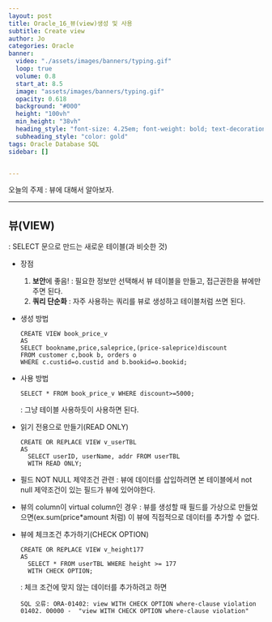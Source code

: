 ```yaml
---
layout: post
title: Oracle_16_뷰(view)생성 및 사용
subtitle: Create view
author: Jo
categories: Oracle
banner:
  video: "./assets/images/banners/typing.gif"
  loop: true
  volume: 0.8
  start_at: 8.5
  image: "assets/images/banners/typing.gif"
  opacity: 0.618
  background: "#000"
  height: "100vh"
  min_height: "38vh"
  heading_style: "font-size: 4.25em; font-weight: bold; text-decoration: underline"
  subheading_style: "color: gold"
tags: Oracle Database SQL
sidebar: []


---
```


오늘의 주제 : 뷰에 대해서 알아보자. <br>
 * * *


## 뷰(VIEW)
: SELECT 문으로 만드는 새로운 테이블(과 비슷한 것)
- 장점
  1. <b>보안</b>에 좋음! : 필요한 정보만 선택해서 뷰 테이블을 만들고, 접근권한을 뷰에만 주면 된다.
  2. <b>쿼리 단순화</b> : 자주 사용하는 쿼리를 뷰로 생성하고 테이블처럼 쓰면 된다.
- 생성 방법
  ```oracle
  CREATE VIEW book_price_v
  AS
  SELECT bookname,price,saleprice,(price-saleprice)discount
  FROM customer c,book b, orders o
  WHERE c.custid=o.custid and b.bookid=o.bookid;
  ```
- 사용 방법
  ```oracle
  SELECT * FROM book_price_v WHERE discount>=5000;
  ```
  : 그냥 테이블 사용하듯이 사용하면 된다.

- 읽기 전용으로 만들기(READ ONLY)
  ```oracle
  CREATE OR REPLACE VIEW v_userTBL
  AS
	SELECT userID, userName, addr FROM userTBL
	WITH READ ONLY;
  ```

- 필드 NOT NULL 제약조건 관련
  : 뷰에 데이터를 삽입하려면 본 테이블에서 not null 제약조건이 있는 필드가 뷰에 있어야한다.

- 뷰의 column이 virtual column인 경우
  : 뷰를 생성할 때 필드를 가상으로 만들었으면(ex.sum(price*amount 처럼) 이 뷰에 직접적으로 데이터를 추가할 수 없다.

- 뷰에 체크조건 추가하기(CHECK OPTION)
  ```oracle
  CREATE OR REPLACE VIEW v_height177
  AS
	SELECT * FROM userTBL WHERE height >= 177
    WITH CHECK OPTION;
  ```
  : 체크 조건에 맞지 않는 데이터를 추가하려고 하면
  ```
  SQL 오류: ORA-01402: view WITH CHECK OPTION where-clause violation
  01402. 00000 -  "view WITH CHECK OPTION where-clause violation"
  ```




